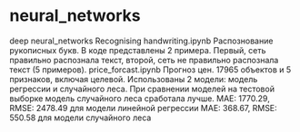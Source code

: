 # neural_networks
deep neural_networks
Recognising handwriting.ipynb
Распознование рукописных букв. В коде представлены 2 примера. Первый, сеть правильно распознала текст, второй, сеть не правильно распознала текст (5 примеров).
price_forcast.ipynb
Прогноз цен. 17965 объектов и 5 признаков, включая целевой. Использованы 2 модели: модель регрессии и случайного леса. При сравнении моделей на тестовой выборке модель случайного леса сработала лучше.
MAE: 1770.29, RMSE: 2478.49 для модели линейной регрессии
MAE:  368.67, RMSE:  550.58 для модели случайного леса


